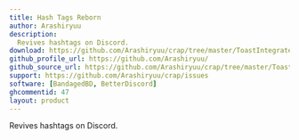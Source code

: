 ```yaml
---
title: Hash Tags Reborn
author: Arashiryuu
description:
  Revives hashtags on Discord.
download: https://github.com/Arashiryuu/crap/tree/master/ToastIntegrated/HashTagsReborn
github_profile_url: https://github.com/Arashiryuu/
github_source_url: https://github.com/Arashiryuu/crap/tree/master/ToastIntegrated/HashTagsReborn
support: https://github.com/Arashiryuu/crap/issues
software: [BandagedBD, BetterDiscord]
ghcommentid: 47
layout: product
---
```

Revives hashtags on Discord.